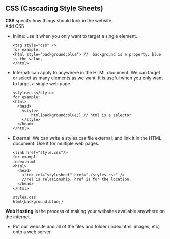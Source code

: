 ## CSS (Cascading Style Sheets)
**CSS** specify how things should look in the website.<br>
Add CSS
- Inline: use it when you only want to target a single element.
  ```
  <tag style="css" />
  for example:
  <html style="background:blue"> //  background is a property. blue is the value.
  </html>
  ```
- Internal: can apply to anywhere in the HTML document. We can target or select as many elements as we want. It is useful when you only want to target a single web page.
  ```
  <style>css</style>
  for example:
  <html>
    <head>
      <style>
          html{background:blue;} // html is a selector
      </style>
    </head>
  </html>
  ```
- External: We can write a styles.css file external, and link it in the HTML document. Use it for multiple web pages.
  ```
  <link href="style.css"/>
  for exampl:
  index.html
  <html>
    <head>
      <link rel="stylesheet" href="./styles.css" />
      //rel is relationship, href is for the location.
    </head>
  </html>

  styles.css
  html{background:blue;}
  ```



**Web Hosting** is the process of making your websites available anywhere on the internet.
- Put our website and all of the files and folder (index.html. images, etc) onto a web server.
